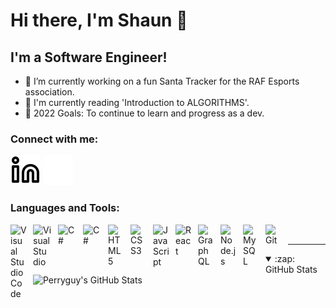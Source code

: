  # Hi there, I'm Shaun 👋 

## I'm a Software Engineer!

- 🔭 I’m currently working on a fun Santa Tracker for the RAF Esports association.
- 📖 I'm currently reading 'Introduction to ALGORITHMS'.
- 🥅 2022 Goals: To continue to learn and progress as a dev.

### Connect with me:

[![website](./images/linkedin-light.svg)](https://linkedin.com/in/shaun-perry#gh-light-mode-only)
[![website](./images/linkedin-dark.svg)](https://linkedin.com/in/shaun-perry#gh-dark-mode-only)

### Languages and Tools:

<img align="left" alt="Visual Studio Code" width="26px" src="https://cdn.jsdelivr.net/gh/devicons/devicon/icons/vscode/vscode-original.svg" style="padding-right:10px;" />
<img align="left" alt="Visual Studio" width="30px" src="https://img.icons8.com/color/144/000000/visual-studio.png" style="padding-right:10px;" />
<img align="left" alt="C#" width="30px" src="https://img.icons8.com/color/96/000000/c-sharp-logo-2.png" 
style="padding-right:10px;" />
<img align="left" alt="C#" width="30px" src="https://img.icons8.com/color/48/000000/python--v2.png" 
style="padding-right:10px;" />
<img align="left" alt="HTML5" width="26px" src="https://cdn.jsdelivr.net/gh/devicons/devicon/icons/html5/html5-original.svg" style="padding-right:10px;" />
<img align="left" alt="CSS3" width="26px" src="https://cdn.jsdelivr.net/gh/devicons/devicon/icons/css3/css3-original.svg" style="padding-right:10px;" />
<img align="left" alt="JavaScript" width="26px" src="https://cdn.jsdelivr.net/gh/devicons/devicon/icons/javascript/javascript-original.svg" style="padding-right:10px;" />
<img align="left" alt="React" width="26px" src="https://cdn.jsdelivr.net/gh/devicons/devicon/icons/react/react-original.svg" style="padding-right:10px;" />
<img align="left" alt="GraphQL" width="26px" src="https://cdn.jsdelivr.net/gh/devicons/devicon/icons/graphql/graphql-plain.svg" style="padding-right:10px;" />
<img align="left" alt="Node.js" width="26px" src="https://cdn.jsdelivr.net/gh/devicons/devicon/icons/nodejs/nodejs-original.svg" style="padding-right:10px;" />
<img align="left" alt="MySQL" width="26px" src="https://cdn.jsdelivr.net/gh/devicons/devicon/icons/mysql/mysql-original.svg" style="padding-right:10px;" />
<img align="left" alt="Git" width="26px" src="https://cdn.jsdelivr.net/gh/devicons/devicon/icons/git/git-original.svg" style="padding-right:10px;" />

<br />

---

<details open>
  <summary>:zap: GitHub Stats</summary>
  <img align="left" alt="Perryguy's GitHub Stats" src="https://github-readme-stats.vercel.app/api?username=Perryguy&show_icons=true&hide_border=false&title_color=fff&icon_color=FFE400&bg_color=09131B&text_color=ffffff&border_color=0c1a25" />
</details>

[linkedin]: https://linkedin.com/in/shaun-perry

